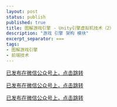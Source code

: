 ```yaml
---
layout: post
status: publish
published: true
title: 图解游戏引擎 - Unity引擎虚拟机技术（2）
description: "游戏 引擎 架构 模块"
excerpt_separator: ===
tags:
- 图解游戏引擎
- 前端技术
---
```


[已发布在微信公众号上，点击跳转](https://mp.weixin.qq.com/s/w7-Ae3_JCSmsSDgO_kZTZw)

[已发布在微信公众号上，点击跳转](https://mp.weixin.qq.com/s/w7-Ae3_JCSmsSDgO_kZTZw)

[已发布在微信公众号上，点击跳转](https://mp.weixin.qq.com/s/w7-Ae3_JCSmsSDgO_kZTZw)

